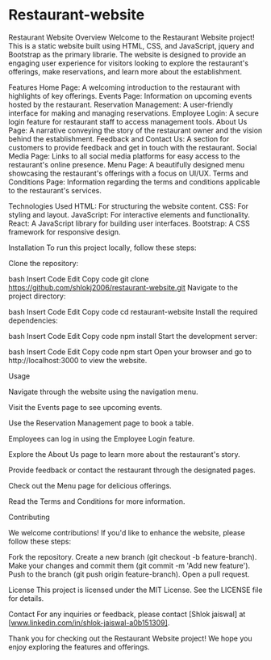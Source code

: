 # Restaurant-website

Restaurant Website
Overview
Welcome to the Restaurant Website project! This is a static website built using HTML, CSS, and JavaScript, jquery and  Bootstrap as the primary librarie. The website is designed to provide an engaging user experience for visitors looking to explore the restaurant's offerings, make reservations, and learn more about the establishment.

Features
Home Page: A welcoming introduction to the restaurant with highlights of key offerings.
Events Page: Information on upcoming events hosted by the restaurant.
Reservation Management: A user-friendly interface for making and managing reservations.
Employee Login: A secure login feature for restaurant staff to access management tools.
About Us Page: A narrative conveying the story of the restaurant owner and the vision behind the establishment.
Feedback and Contact Us: A section for customers to provide feedback and get in touch with the restaurant.
Social Media Page: Links to all social media platforms for easy access to the restaurant's online presence.
Menu Page: A beautifully designed menu showcasing the restaurant's offerings with a focus on UI/UX.
Terms and Conditions Page: Information regarding the terms and conditions applicable to the restaurant's services.

Technologies Used
HTML: For structuring the website content.
CSS: For styling and layout.
JavaScript: For interactive elements and functionality.
React: A JavaScript library for building user interfaces.
Bootstrap: A CSS framework for responsive design.

Installation
To run this project locally, follow these steps:

Clone the repository:

bash
Insert Code
Edit
Copy code
git clone https://github.com/shlokj2006/restaurant-website.git
Navigate to the project directory:

bash
Insert Code
Edit
Copy code
cd restaurant-website
Install the required dependencies:

bash
Insert Code
Edit
Copy code
npm install
Start the development server:

bash
Insert Code
Edit
Copy code
npm start
Open your browser and go to http://localhost:3000 to view the website.

Usage

Navigate through the website using the navigation menu.

Visit the Events page to see upcoming events.

Use the Reservation Management page to book a table.

Employees can log in using the Employee Login feature.

Explore the About Us page to learn more about the restaurant's story.

Provide feedback or contact the restaurant through the designated pages.

Check out the Menu page for delicious offerings.

Read the Terms and Conditions for more information.

Contributing

We welcome contributions! If you'd like to enhance the website, please follow these steps:

Fork the repository.
Create a new branch (git checkout -b feature-branch).
Make your changes and commit them (git commit -m 'Add new feature').
Push to the branch (git push origin feature-branch).
Open a pull request.

License
This project is licensed under the MIT License. See the LICENSE file for details.

Contact
For any inquiries or feedback, please contact [Shlok jaiswal] at [www.linkedin.com/in/shlok-jaiswal-a0b151309].

Thank you for checking out the Restaurant Website project! We hope you enjoy exploring the features and offerings.
